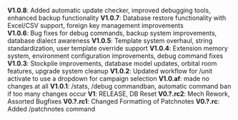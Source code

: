**V1.0.8**: Added automatic update checker, improved debugging tools, enhanced backup functionality
**V1.0.7**: Database restore functionality with Excel/CSV support, foreign key management improvements  
**V1.0.6**: Bug fixes for debug commands, backup system improvements, database dialect awareness
**V1.0.5**: Template system overhaul, string standardization, user template override support
**V1.0.4**: Extension memory system, environment configuration improvements, debug command fixes
**V1.0.3**: Stockpile improvements, database model updates, orbital room features, upgrade system cleanup
**V1.0.2**: Updated workflow for /unit activate to use a dropdown for campaign selection
**V1.0.af**: made no changes at all
**V1.0.1**: /stats, /debug commandban, automatic command ban if too many changes occur
**V1**: RELEASE, DB Reset
**V0.?.rc2**: Mech Rework, Assorted Bugfixes
**V0.?.rc1**: Changed Formatting of Patchnotes
**V0.?.rc**: Added /patchnotes command